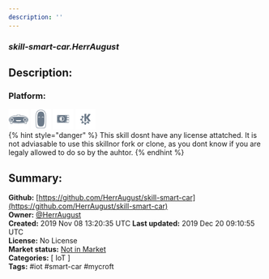 ```yaml
---
description: ''
---
```


### _skill-smart-car.HerrAugust_  
## Description:  
  
  
  
### Platform:  
 ![Mark I](../.gitbook/assets/mark-1-icon.png)  ![Mark II](../.gitbook/assets/mark-2-icon.png)  ![Picroft](../.gitbook/assets/picroft-icon.png)  ![plasmoid](../.gitbook/assets/kde.png)   
{% hint style="danger" %}
This skill dosnt have any license attatched. It is not adviasable to use this skillnor fork or clone, as you dont know if you are legaly allowed to do so by the auhtor.
{% endhint %}
  
## Summary:  
**Github:** [https://github.com/HerrAugust/skill-smart-car](https://github.com/HerrAugust/skill-smart-car)  
**Owner:** [@HerrAugust](https://github.com/HerrAugust)  
**Created:** 2019 Nov 08 13:20:35 UTC  **Last updated:** 2019 Dec 20 09:10:55 UTC  
**License:** No License  
**Market status:** [Not in Market](https://market.mycroft.ai/skill/)  
**Categories:** [ IoT ]   
**Tags:** \#iot \#smart-car \#mycroft   
